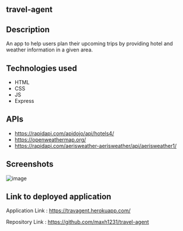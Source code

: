 ## travel-agent

## Description 

An app to help users plan their upcoming trips by providing hotel and weather information in a given area.

## Technologies used 

- HTML
- CSS
- JS
- Express

## APIs

- https://rapidapi.com/apidojo/api/hotels4/
- https://openweathermap.org/
- https://rapidapi.com/aerisweather-aerisweather/api/aerisweather1/

## Screenshots

![image](https://user-images.githubusercontent.com/41771785/156243899-50b7f2e9-675f-436e-98cd-abf57ed0c0ab.png)

## Link to deployed application

Application Link : https://travagent.herokuapp.com/

Repository Link : https://github.com/maxh1231/travel-agent

